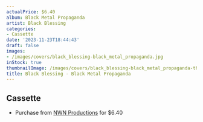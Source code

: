 ```yaml
---
actualPrice: $6.40
album: Black Metal Propaganda
artist: Black Blessing
categories:
- Cassette
date: '2023-11-23T18:44:43'
draft: false
images:
- /images/covers/black_blessing-black_metal_propaganda.jpg
inStock: true
thumbnailImage: /images/covers/black_blessing-black_metal_propaganda-thumb.jpg
title: Black Blessing - Black Metal Propaganda
---
```


## Cassette
* Purchase from [NWN Productions](http://shop.nwnprod.com/index.php?route=product/product&path=73&product_id=41408&sort=pd.name&order=ASC) for $6.40
